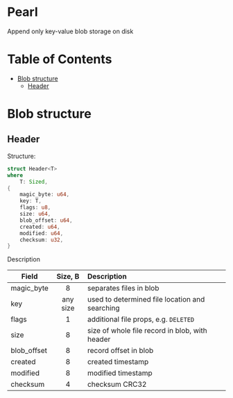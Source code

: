 Pearl
=====
Append only key-value blob storage on disk

Table of Contents
=================
* [Blob structure](#blob-structure)
  * [Header](#header)

# Blob structure
## Header

Structure:
```Rust
struct Header<T>
where
    T: Sized,
{
    magic_byte: u64,
    key: T,
    flags: u8,
    size: u64,
    blob_offset: u64,
    created: u64,
    modified: u64,
    checksum: u32,
}
```
Description

| Field       | Size, B | Description |
| ----------- | :----:  | :----------- |
|magic_byte   | 8       | separates files in blob
|key          |any size | used to determined file location and searching
|flags        |1        | additional file props, e.g. `DELETED`
|size         |8        | size of whole file record in blob, with header
|blob_offset  |8        | record offset in blob
|created      |8        | created timestamp
|modified     |8        | modified timestamp
|checksum     |4        | checksum CRC32
